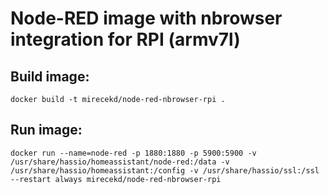 # Node-RED image with nbrowser integration for RPI (armv7l)

## Build image:

```
docker build -t mirecekd/node-red-nbrowser-rpi .
```

## Run image:
```
docker run --name=node-red -p 1880:1880 -p 5900:5900 -v /usr/share/hassio/homeassistant/node-red:/data -v /usr/share/hassio/homeassistant:/config -v /usr/share/hassio/ssl:/ssl --restart always mirecekd/node-red-nbrowser-rpi
```
